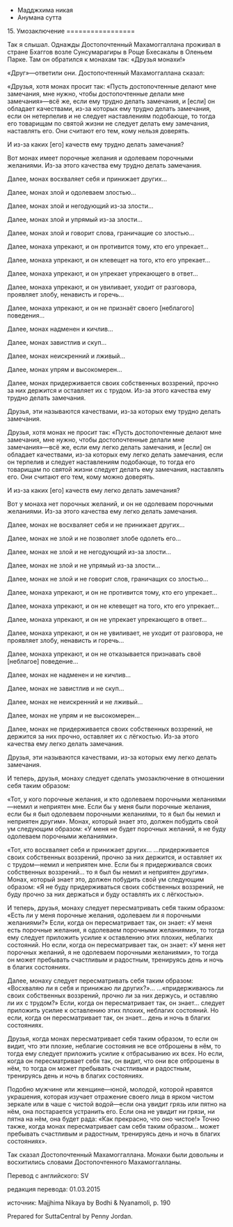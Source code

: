 









* Мадджхима никая
* Анумана сутта


15\. Умозаключение
\=\=\=\=\=\=\=\=\=\=\=\=\=\=\=\=\=



Так я слышал\. Однажды Достопочтенный Махамоггаллана проживал в стране Бхаггов возле Сунсумарагиры в Роще Бхесакалы в Оленьем Парке\. Там он обратился к монахам так: «Друзья монахи\!»


«Друг»—ответили они\. Достопочтенный Махамоггаллана сказал:


«Друзья, хотя монах просит так: «Пусть достопочтенные делают мне замечания, мне нужно, чтобы достопочтенные делали мне замечания»—всё же, если ему трудно делать замечания, и \[если\] он обладает качествами, из\-за которых ему трудно делать замечания, если он нетерпелив и не следует наставлениям подобающе, то тогда его товарищам по святой жизни не следует делать ему замечания, наставлять его\. Они считают его тем, кому нельзя доверять\.


И из\-за каких \[его\] качеств ему трудно делать замечания?


Вот монах имеет порочные желания и одолеваем порочными желаниями\. Из\-за этого качества ему трудно делать замечания\.


Далее, монах восхваляет себя и принижает других…


Далее, монах злой и одолеваем злостью…


Далее, монах злой и негодующий из\-за злости…


Далее, монах злой и упрямый из\-за злости…


Далее, монах злой и говорит слова, граничащие со злостью…


Далее, монаха упрекают, и он противится тому, кто его упрекает…


Далее, монаха упрекают, и он клевещет на того, кто его упрекает…


Далее, монаха упрекают, и он упрекает упрекающего в ответ…


Далее, монаха упрекают, и он увиливает, уходит от разговора, проявляет злобу, ненависть и горечь…


Далее, монаха упрекают, и он не признаёт своего \[неблагого\] поведения…


Далее, монах надменен и кичлив…


Далее, монах завистлив и скуп…


Далее, монах неискренний и лживый…


Далее, монах упрям и высокомерен…


Далее, монах придерживается своих собственных воззрений, прочно за них держится и оставляет их с трудом\. Из\-за этого качества ему трудно делать замечания\.


Друзья, эти называются качествами, из\-за которых ему трудно делать замечания\.


Друзья, хотя монах не просит так: «Пусть достопочтенные делают мне замечания, мне нужно, чтобы достопочтенные делали мне замечания»—всё же, если ему легко делать замечания, и \[если\] он обладает качествами, из\-за которых ему легко делать замечания, если он терпелив и следует наставлениям подобающе, то тогда его товарищам по святой жизни следует делать ему замечания, наставлять его\. Они считают его тем, кому можно доверять\.


И из\-за каких \[его\] качеств ему легко делать замечания?


Вот у монаха нет порочных желаний, и он не одолеваем порочными желаниями\. Из\-за этого качества ему легко делать замечания\.


Далее, монах не восхваляет себя и не принижает других…


Далее, монах не злой и не позволяет злобе одолеть его…


Далее, монах не злой и не негодующий из\-за злости…


Далее, монах не злой и не упрямый из\-за злости…


Далее, монах не злой и не говорит слов, граничащих со злостью…


Далее, монаха упрекают, и он не противится тому, кто его упрекает…


Далее, монаха упрекают, и он не клевещет на того, кто его упрекает…


Далее, монаха упрекают, и он не упрекает упрекающего в ответ…


Далее, монаха упрекают, и он не увиливает, не уходит от разговора, не проявляет злобу, ненависть и горечь…


Далее, монаха упрекают, и он не отказывается признавать своё \[неблагое\] поведение…


Далее, монах не надменен и не кичлив…


Далее, монах не завистлив и не скуп…


Далее, монах не неискренний и не лживый…


Далее, монах не упрям и не высокомерен…


Далее, монах не придерживается своих собственных воззрений, не держится за них прочно, оставляет их с лёгкостью\. Из\-за этого качества ему легко делать замечания\.


Друзья, эти называются качествами, из\-за которых ему легко делать замечания\.


И теперь, друзья, монаху следует сделать умозаключение в отношении себя таким образом:


«Тот, у кого порочные желания, и кто одолеваем порочными желаниями—немил и неприятен мне\. Если бы у меня были порочные желания, если бы я был одолеваем порочными желаниями, то я был бы немил и неприятен другим»\. Монах, который знает это, должен побудить свой ум следующим образом: «У меня не будет порочных желаний, я не буду одолеваем порочными желаниями»\.


«Тот, кто восхваляет себя и принижает других… …придерживается своих собственных воззрений, прочно за них держится, и оставляет их с трудом—немил и неприятен мне\. Если бы я придерживался своих собственных воззрений… то я был бы немил и неприятен другим»\. Монах, который знает это, должен побудить свой ум следующим образом: «Я не буду придерживаться своих собственных воззрений, не буду прочно за них держаться и буду оставлять их с лёгкостью»\.


И теперь, друзья, монаху следует пересматривать себя таким образом: «Есть ли у меня порочные желания, одолеваем ли я порочными желаниями?» Если, когда он пересматривает так, он знает: «У меня есть порочные желания, я одолеваем порочными желаниями», то тогда ему следует приложить усилие к оставлению этих плохих, неблагих состояний\. Но если, когда он пересматривает так, он знает: «У меня нет порочных желаний, я не одолеваем порочными желаниями», то тогда он может пребывать счастливым и радостным, тренируясь день и ночь в благих состояниях\.


Далее, монаху следует пересматривать себя таким образом: «Восхваляю ли я себя и принижаю ли других?»… …«придерживаюсь ли своих собственных воззрений, прочно ли за них держусь, и оставляю ли их с трудом?» Если, когда он пересматривает так, он знает… следует приложить усилие к оставлению этих плохих, неблагих состояний\. Но если, когда он пересматривает так, он знает… день и ночь в благих состояниях\.


Друзья, когда монах пересматривает себя таким образом, то если он видит, что эти плохие, неблагие состояния не все отброшены в нём, то тогда ему следует приложить усилие к отбрасыванию их всех\. Но если, когда он пересматривает себя так, он видит, что они все отброшены в нём, то тогда он может пребывать счастливым и радостным, тренируясь день и ночь в благих состояниях\.


Подобно мужчине или женщине—юной, молодой, которой нравятся украшения, которая изучает отражение своего лица в ярком чистом зеркале или в чаше с чистой водой—если она увидит грязь или пятно на нём, она постарается устранить его\. Если она не увидит ни грязи, ни пятна на нём, она будет рада: «Как прекрасно, что оно чистое\!» Точно также, когда монах пересматривает сам себя таким образом… может пребывать счастливым и радостным, тренируясь день и ночь в благих состояниях»\.


Так сказал Достопочтенный Махамоггаллана\. Монахи были довольны и восхитились словами Достопочтенного Махамоггалланы\.



Перевод с английского: SV


редакция перевода: 01\.03\.2015


источник: Majjhima Nikaya by Bodhi & Nyanamoli, p\. 190


Prepared for SuttaCentral by Penny Jordan\.






